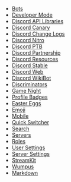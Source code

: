 * [Bots](/bots) <!--bot-->
* [Developer Mode](/developermode) <!--dev mode;dev-mode;developer-->
* [Discord API Libraries](/libraries) <!--api;libraries;dapi-->
* [Discord Canary](/canary) <!--alpha;dcanary;almightydabbit;dabbit;daddit;canary;rabbit-->
* [Discord Change Logs](/changelog)
* [Discord Nitro](/nitro) <!--zoom;turbo;nitro;fast;premium;gold-->
* [Discord PTB](/ptb) <!--ptb;dptb;public test build;beta-->
* [Discord Partnership](/partner) <!--mallorypls;partner;partnership;partnered;vip-->
* [Discord Resources](/resources) <!--resources;dresources-->
* [Discord Stable](/stable) <!--stable;dstable;download-->
* [Discord Web](/web) <!--web;browser-->
* [Discord WikiBot](/wikibot)<!--wikibot-->
* [Discriminators](/discriminator) <!--discrim;discriminator;discordtag-->
* [Game Night](/gamenight) <!--twitch;stream;vlog;game night-->
* [Profile Badges](/badges) <!--badges;badge-->
* [Easter Eggs](/eastereggs) <!--easter;eastereggs;konami;easteregg;easter egg;me me big boy-->
* [Emoji](/emoji) <!--emote;emotes;emojis;emoticons;emoticon;smileys-->
* [Mobile](/mobile) <!--testflight;android;ios-->
* [Quick Switcher](/quickswitcher) <!--quickswitcher;fastswitcher;sonic;qs;speedoflight-->
* [Search](/search)
* [Servers](/servers) <!--guilds;server;guild-->
* [Roles](/roles) <!--role-->
* [User Settings](/usersettings) <!--usettings;usersettings;user-->
* [Server Settings](/serversettings) <!--ssettings;serversettings-->
* [StreamKit](/streamkit)
* [Wumpus](/wumpus) <!--thatthingmalloryhates-->
* [Markdown](/markdown)

